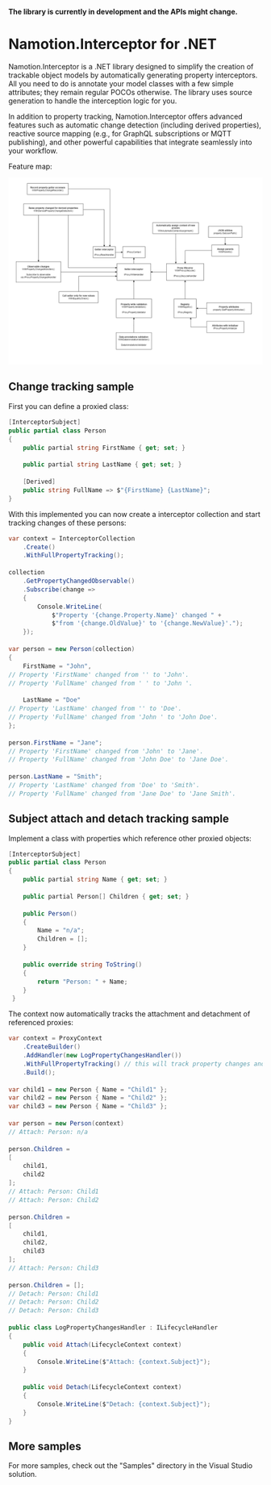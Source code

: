 **The library is currently in development and the APIs might change.**

# Namotion.Interceptor for .NET

Namotion.Interceptor is a .NET library designed to simplify the creation of trackable object models by automatically generating property interceptors. All you need to do is annotate your model classes with a few simple attributes; they remain regular POCOs otherwise. The library uses source generation to handle the interception logic for you.

In addition to property tracking, Namotion.Interceptor offers advanced features such as automatic change detection (including derived properties), reactive source mapping (e.g., for GraphQL subscriptions or MQTT publishing), and other powerful capabilities that integrate seamlessly into your workflow.

Feature map:

![features](./features.png)

## Change tracking sample

First you can define a proxied class:

```csharp
[InterceptorSubject]
public partial class Person
{
    public partial string FirstName { get; set; }

    public partial string LastName { get; set; }

    [Derived]
    public string FullName => $"{FirstName} {LastName}";
}
```

With this implemented you can now create a interceptor collection and start tracking changes of these persons:

```csharp
var context = InterceptorCollection
    .Create()
    .WithFullPropertyTracking();

collection
    .GetPropertyChangedObservable()
    .Subscribe(change =>
    {
        Console.WriteLine(
            $"Property '{change.Property.Name}' changed " +
            $"from '{change.OldValue}' to '{change.NewValue}'.");
    });

var person = new Person(collection)
{
    FirstName = "John",
// Property 'FirstName' changed from '' to 'John'.
// Property 'FullName' changed from ' ' to 'John '.

    LastName = "Doe"
// Property 'LastName' changed from '' to 'Doe'.
// Property 'FullName' changed from 'John ' to 'John Doe'.
};

person.FirstName = "Jane";
// Property 'FirstName' changed from 'John' to 'Jane'.
// Property 'FullName' changed from 'John Doe' to 'Jane Doe'.

person.LastName = "Smith";
// Property 'LastName' changed from 'Doe' to 'Smith'.
// Property 'FullName' changed from 'Jane Doe' to 'Jane Smith'.
```

## Subject attach and detach tracking sample

Implement a class with properties which reference other proxied objects:

```csharp
[InterceptorSubject]
public partial class Person
{
    public partial string Name { get; set; }

    public partial Person[] Children { get; set; }

    public Person()
    {
        Name = "n/a";
        Children = [];
    }

    public override string ToString()
    {
        return "Person: " + Name;
    }
 }
```

The context now automatically tracks the attachment and detachment of referenced proxies:

```csharp
var context = ProxyContext
    .CreateBuilder()
    .AddHandler(new LogPropertyChangesHandler())
    .WithFullPropertyTracking() // this will track property changes and subject attaches/detaches
    .Build();

var child1 = new Person { Name = "Child1" };
var child2 = new Person { Name = "Child2" };
var child3 = new Person { Name = "Child3" };

var person = new Person(context)
// Attach: Person: n/a

person.Children = 
[
    child1,
    child2
];
// Attach: Person: Child1
// Attach: Person: Child2

person.Children = 
[
    child1,
    child2,
    child3
];
// Attach: Person: Child3

person.Children = [];
// Detach: Person: Child1
// Detach: Person: Child2
// Detach: Person: Child3

public class LogPropertyChangesHandler : ILifecycleHandler
{
    public void Attach(LifecycleContext context)
    {
        Console.WriteLine($"Attach: {context.Subject}");
    }

    public void Detach(LifecycleContext context)
    {
        Console.WriteLine($"Detach: {context.Subject}");
    }
}
```

## More samples

For more samples, check out the "Samples" directory in the Visual Studio solution.
